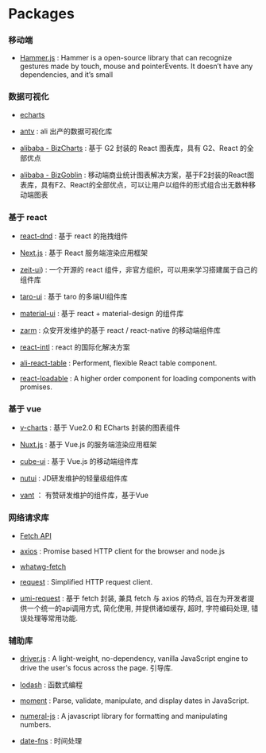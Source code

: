 # Packages

### 移动端

* [Hammer.js](https://hammerjs.github.io/getting-started/) : Hammer is a open-source library that can recognize gestures made by touch, mouse and pointerEvents. It doesn’t have any dependencies, and it’s small

### 数据可视化

* [echarts](https://echarts.apache.org/zh/index.html)

* [antv](https://antv.alipay.com/zh-cn/index.html) : ali 出产的数据可视化库

* [alibaba - BizCharts](https://bizcharts.net/products/bizCharts) : 基于 G2 封装的 React 图表库，具有 G2、React 的全部优点

* [alibaba - BizGoblin](https://bizcharts.net/products/bizGoblin) : 移动端商业统计图表解决方案，基于F2封装的React图表库，具有F2、React的全部优点，可以让用户以组件的形式组合出无数种移动端图表

### 基于 react 

* [react-dnd](https://github.com/react-dnd/react-dnd) : 基于 react 的拖拽组件

* [Next.js](https://nextjs.org/docs) : 基于 React 服务端渲染应用框架

* [zeit-ui](https://github.com/zeit-ui/react)) : 一个开源的 react 组件，非官方组织，可以用来学习搭建属于自己的组件库

* [taro-ui](https://github.com/NervJS/taro-ui) : 基于 taro 的多端UI组件库

* [material-ui](https://github.com/mui-org/material-ui) : 基于 react + material-design 的组件库

* [zarm](https://github.com/ZhongAnTech/zarm) : 众安开发维护的基于 react / react-native 的移动端组件库

* [react-intl](https://github.com/yahoo/react-intl) : react 的国际化解决方案

* [ali-react-table](https://github.com/alibaba/ali-react-table) : Performent, flexible React table component.

* [react-loadable](https://github.com/jamiebuilds/react-loadable) :  A higher order component for loading components with promises.

### 基于 vue 

* [v-charts](https://github.com/ElemeFE/v-charts) : 基于 Vue2.0 和 ECharts 封装的图表组件

* [Nuxt.js](https://github.com/nuxt/nuxtjs.org) : 基于 Vue.js 的服务端渲染应用框架

* [cube-ui](https://github.com/didi/cube-ui) : 基于 Vue.js 的移动端组件库

* [nutui](https://github.com/jdf2e/nutui) : JD研发维护的轻量级组件库

* [vant](https://github.com/youzan/vant) ： 有赞研发维护的组件库，基于Vue

### 网络请求库

* [Fetch API](https://developer.mozilla.org/zh-CN/docs/Web/API/Fetch_API)

* [axios](https://github.com/axios/axios) : Promise based HTTP client for the browser and node.js

* [whatwg-fetch](https://github.com/github/fetch)

* [request](https://github.com/request/request) : Simplified HTTP request client.

* [umi-request](https://github.com/umijs/umi-request/blob/master/src/request.js) : 基于 fetch 封装, 兼具 fetch 与 axios 的特点, 旨在为开发者提供一个统一的api调用方式, 简化使用, 并提供诸如缓存, 超时, 字符编码处理, 错误处理等常用功能.

### 辅助库

* [driver.js](https://github.com/kamranahmedse/driver.js) : A light-weight, no-dependency, vanilla JavaScript engine to drive the user's focus across the page. 引导库.

* [lodash](https://github.com/lodash/lodash) : 函数式编程

* [moment](https://github.com/moment/moment) : Parse, validate, manipulate, and display dates in JavaScript.

* [numeral-js](https://github.com/adamwdraper/Numeral-js) : A javascript library for formatting and manipulating numbers.

* [date-fns](https://github.com/date-fns/date-fns) : 时间处理